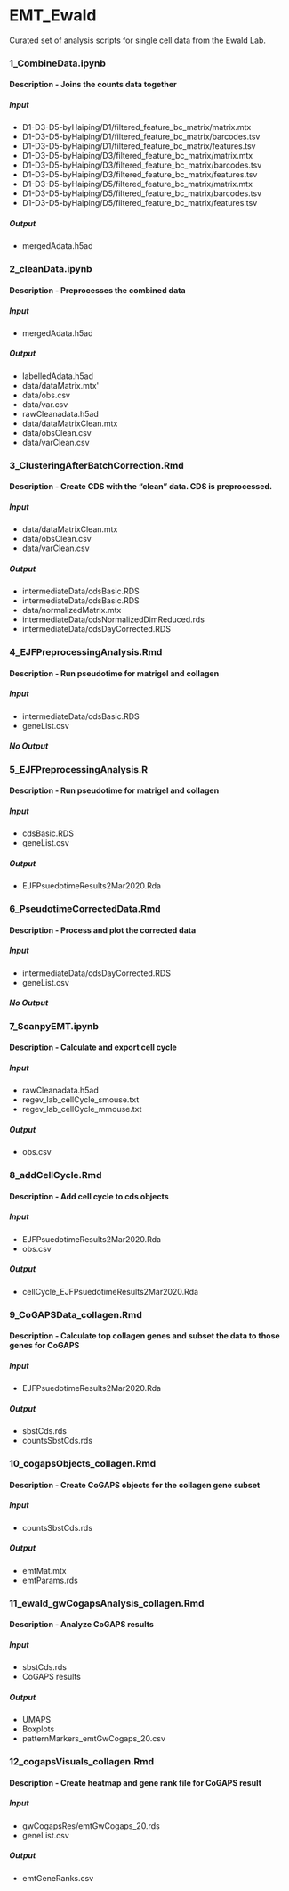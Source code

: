 # EMT_Ewald
Curated set of analysis scripts for single cell data from the Ewald Lab.

### 1_CombineData.ipynb
#### Description - Joins the counts data together
##### Input 
* D1-D3-D5-byHaiping/D1/filtered_feature_bc_matrix/matrix.mtx
* D1-D3-D5-byHaiping/D1/filtered_feature_bc_matrix/barcodes.tsv
* D1-D3-D5-byHaiping/D1/filtered_feature_bc_matrix/features.tsv
* D1-D3-D5-byHaiping/D3/filtered_feature_bc_matrix/matrix.mtx
* D1-D3-D5-byHaiping/D3/filtered_feature_bc_matrix/barcodes.tsv
* D1-D3-D5-byHaiping/D3/filtered_feature_bc_matrix/features.tsv
* D1-D3-D5-byHaiping/D5/filtered_feature_bc_matrix/matrix.mtx
* D1-D3-D5-byHaiping/D5/filtered_feature_bc_matrix/barcodes.tsv
* D1-D3-D5-byHaiping/D5/filtered_feature_bc_matrix/features.tsv
##### Output
* mergedAdata.h5ad

### 2_cleanData.ipynb
#### Description - Preprocesses the combined data
##### Input 
* mergedAdata.h5ad
##### Output
* labelledAdata.h5ad
* data/dataMatrix.mtx'
* data/obs.csv
* data/var.csv
* rawCleanadata.h5ad
* data/dataMatrixClean.mtx
* data/obsClean.csv
* data/varClean.csv

### 3_ClusteringAfterBatchCorrection.Rmd
#### Description - Create CDS with the “clean” data. CDS is preprocessed.
##### Input 
* data/dataMatrixClean.mtx
* data/obsClean.csv
* data/varClean.csv
##### Output
* intermediateData/cdsBasic.RDS
* intermediateData/cdsBasic.RDS
* data/normalizedMatrix.mtx
* intermediateData/cdsNormalizedDimReduced.rds
* intermediateData/cdsDayCorrected.RDS

### 4_EJFPreprocessingAnalysis.Rmd
#### Description - Run pseudotime for matrigel and collagen
##### Input 
* intermediateData/cdsBasic.RDS
* geneList.csv
##### No Output

### 5_EJFPreprocessingAnalysis.R
#### Description - Run pseudotime for matrigel and collagen
##### Input 
* cdsBasic.RDS  
* geneList.csv
##### Output
* EJFPsuedotimeResults2Mar2020.Rda

### 6_PseudotimeCorrectedData.Rmd
#### Description - Process and plot the corrected data
##### Input 
* intermediateData/cdsDayCorrected.RDS
* geneList.csv
##### No Output

### 7_ScanpyEMT.ipynb
#### Description - Calculate and export cell cycle 
##### Input 
* rawCleanadata.h5ad
* regev_lab_cellCycle_smouse.txt
* regev_lab_cellCycle_mmouse.txt
##### Output
* obs.csv

### 8_addCellCycle.Rmd
#### Description - Add cell cycle to cds objects
##### Input 
* EJFPsuedotimeResults2Mar2020.Rda
* obs.csv
##### Output
* cellCycle_EJFPsuedotimeResults2Mar2020.Rda

### 9_CoGAPSData_collagen.Rmd
#### Description - Calculate top collagen genes and subset the data to those genes for CoGAPS
##### Input 
* EJFPsuedotimeResults2Mar2020.Rda
##### Output
* sbstCds.rds
* countsSbstCds.rds

### 10_cogapsObjects_collagen.Rmd
#### Description - Create CoGAPS objects for the collagen gene subset
##### Input 
* countsSbstCds.rds
##### Output
* emtMat.mtx
* emtParams.rds

### 11_ewald_gwCogapsAnalysis_collagen.Rmd
#### Description - Analyze CoGAPS results
##### Input 
* sbstCds.rds
* CoGAPS results
##### Output
* UMAPS
* Boxplots
* patternMarkers_emtGwCogaps_20.csv

### 12_cogapsVisuals_collagen.Rmd
#### Description - Create heatmap and gene rank file for CoGAPS result
##### Input 
* gwCogapsRes/emtGwCogaps_20.rds
* geneList.csv
##### Output
* emtGeneRanks.csv
